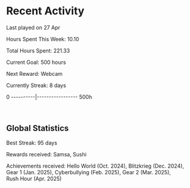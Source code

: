 # Recent Activity
Last played on 27 Apr  

Hours Spent This Week: 10.10  

Total Hours Spent: 221.33  

Current Goal: 500 hours  

Next Reward: Webcam

Currently Streak: 8 days 

0 ----------|----------------- 500h  
<br><br>

## Global Statistics
Best Streak: 95 days

Rewards received: Samsa, Sushi

Achievements received: Hello World (Oct. 2024), Blitzkrieg (Dec. 2024), Gear 1 (Jan. 2025), Cyberbullying (Feb. 2025), Gear 2 (Mar. 2025),  
Rush Hour (Apr. 2025)
